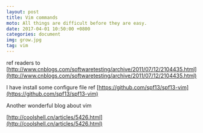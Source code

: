 ```yaml
---
layout: post
title: Vim commands
moto: All things are difficult before they are easy. 
date: 2017-04-01 10:50:00 +0800
categories: document
img: grow.jpg
tag: vim
---
```


ref readers to [http://www.cnblogs.com/softwaretesting/archive/2011/07/12/2104435.html](http://www.cnblogs.com/softwaretesting/archive/2011/07/12/2104435.html)


<!-- I will update the details later ... -->

I have install some configure file ref [https://github.com/spf13/spf13-vim](https://github.com/spf13/spf13-vim)

Another wonderful blog about vim

[http://coolshell.cn/articles/5426.html](http://coolshell.cn/articles/5426.html)